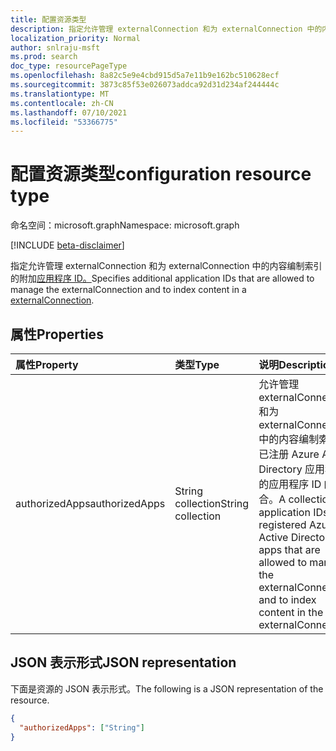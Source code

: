 ```yaml
---
title: 配置资源类型
description: 指定允许管理 externalConnection 和为 externalConnection 中的内容编制索引的附加应用程序 ID。
localization_priority: Normal
author: snlraju-msft
ms.prod: search
doc_type: resourcePageType
ms.openlocfilehash: 8a82c5e9e4cbd915d5a7e11b9e162bc510628ecf
ms.sourcegitcommit: 3873c85f53e026073addca92d31d234af244444c
ms.translationtype: MT
ms.contentlocale: zh-CN
ms.lasthandoff: 07/10/2021
ms.locfileid: "53366775"
---
```

# <a name="configuration-resource-type"></a><span data-ttu-id="4365d-103">配置资源类型</span><span class="sxs-lookup"><span data-stu-id="4365d-103">configuration resource type</span></span>

<span data-ttu-id="4365d-104">命名空间：microsoft.graph</span><span class="sxs-lookup"><span data-stu-id="4365d-104">Namespace: microsoft.graph</span></span>

[!INCLUDE [beta-disclaimer](../../includes/beta-disclaimer.md)]

<span data-ttu-id="4365d-105">指定允许管理 externalConnection 和为 externalConnection 中的内容编制索引的附加[应用程序 ID。](../resources/externalconnection.md)</span><span class="sxs-lookup"><span data-stu-id="4365d-105">Specifies additional application IDs that are allowed to manage the externalConnection and to index content in a [externalConnection](../resources/externalconnection.md).</span></span>

## <a name="properties"></a><span data-ttu-id="4365d-106">属性</span><span class="sxs-lookup"><span data-stu-id="4365d-106">Properties</span></span>

| <span data-ttu-id="4365d-107">属性</span><span class="sxs-lookup"><span data-stu-id="4365d-107">Property</span></span>       | <span data-ttu-id="4365d-108">类型</span><span class="sxs-lookup"><span data-stu-id="4365d-108">Type</span></span>              | <span data-ttu-id="4365d-109">说明</span><span class="sxs-lookup"><span data-stu-id="4365d-109">Description</span></span> |
|:---------------|:------------------|:------------|
| <span data-ttu-id="4365d-110">authorizedApps</span><span class="sxs-lookup"><span data-stu-id="4365d-110">authorizedApps</span></span> | <span data-ttu-id="4365d-111">String collection</span><span class="sxs-lookup"><span data-stu-id="4365d-111">String collection</span></span> | <span data-ttu-id="4365d-112">允许管理 externalConnection 和为 externalConnection 中的内容编制索引的已注册 Azure Active Directory 应用程序的应用程序 ID 的集合。</span><span class="sxs-lookup"><span data-stu-id="4365d-112">A collection of application IDs for registered Azure Active Directory apps that are allowed to manage the externalConnection and to index content in the externalConnection.</span></span> |

## <a name="json-representation"></a><span data-ttu-id="4365d-113">JSON 表示形式</span><span class="sxs-lookup"><span data-stu-id="4365d-113">JSON representation</span></span>

<span data-ttu-id="4365d-114">下面是资源的 JSON 表示形式。</span><span class="sxs-lookup"><span data-stu-id="4365d-114">The following is a JSON representation of the resource.</span></span>

<!-- {
  "blockType": "resource",
  "optionalProperties": [

  ],
  "@odata.type": "microsoft.graph.configuration",
  "baseType": null
}-->

```json
{
  "authorizedApps": ["String"]
}
```

<!-- uuid: 16cd6b66-4b1a-43a1-adaf-3a886856ed98
2019-02-04 14:57:30 UTC -->
<!-- {
  "type": "#page.annotation",
  "description": "configuration resource",
  "keywords": "",
  "section": "documentation",
  "tocPath": ""
}-->


